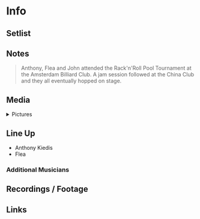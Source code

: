 # Info

## Setlist

## Notes

> Anthony, Flea and John attended the Rack'n'Roll Pool Tournament at the Amsterdam Billiard Club. A jam session followed at the China Club and they all eventually hopped on stage.

## Media 

<details>
  <summary>Pictures</summary>
  <!--<img alt="Setlist" title="Setlist" src="_.jpg" height="200" />
  <img alt="Flyer" title="Flyer" src="_.jpg" height="200" />
  <img alt="Clipper" title="Clipper" src="_.jpg" height="200" />
  <img alt="Ticket" title="Ticket" src="_.jpg" height="200" />
  -->
</details>

## Line Up

* Anthony Kiedis
* Flea

### Additional Musicians

## Recordings / Footage

## Links
